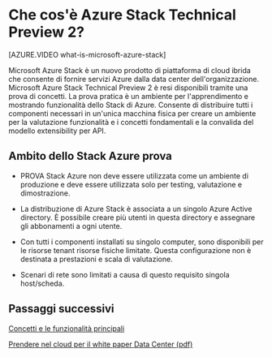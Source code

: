 <properties
    pageTitle="Che cos'è Azure Stack Technical Preview 2? | Microsoft Azure"
    description="PROVA Stack Azure è un ambiente per ottenere informazioni sulle funzionalità di base dello Stack di Azure e scenari."
    services="azure-stack"
    documentationCenter=""
    authors="HeathL17"
    manager="byronr"
    editor=""/>

<tags
    ms.service="azure-stack"
    ms.workload="na"
    ms.tgt_pltfrm="na"
    ms.devlang="na"
    ms.topic="article"
    ms.date="10/13/2016"
    ms.author="helaw"/>

# <a name="what-is-azure-stack-technical-preview-2"></a>Che cos'è Azure Stack Technical Preview 2?

[AZURE.VIDEO what-is-microsoft-azure-stack]

Microsoft Azure Stack è un nuovo prodotto di piattaforma di cloud ibrida che consente di fornire servizi Azure dalla data center dell'organizzazione. Microsoft Azure Stack Technical Preview 2 è resi disponibili tramite una prova di concetti. La prova pratica è un ambiente per l'apprendimento e mostrando funzionalità dello Stack di Azure. Consente di distribuire tutti i componenti necessari in un'unica macchina fisica per creare un ambiente per la valutazione funzionalità e i concetti fondamentali e la convalida del modello extensibility per API.



## <a name="scope-of-azure-stack-poc"></a>Ambito dello Stack Azure prova

-   PROVA Stack Azure non deve essere utilizzata come un ambiente di produzione e deve essere utilizzata solo per testing, valutazione e dimostrazione.  

-   La distribuzione di Azure Stack è associata a un singolo Azure Active directory. È possibile creare più utenti in questa directory e assegnare gli abbonamenti a ogni utente.

-   Con tutti i componenti installati su singolo computer, sono disponibili per le risorse tenant risorse fisiche limitate. Questa configurazione non è destinata a prestazioni e scala di valutazione.

-   Scenari di rete sono limitati a causa di questo requisito singola host/scheda.

## <a name="next-steps"></a>Passaggi successivi

[Concetti e le funzionalità principali](azure-stack-key-features.md)

[Prendere nel cloud per il white paper Data Center (pdf)](http://download.microsoft.com/download/3/F/3/3F3811C0-969D-422C-9EDA-42CB79BABA96/Bring-the-cloud-to-your-datacenter-Microsoft-Azure-Stack.pdf)
